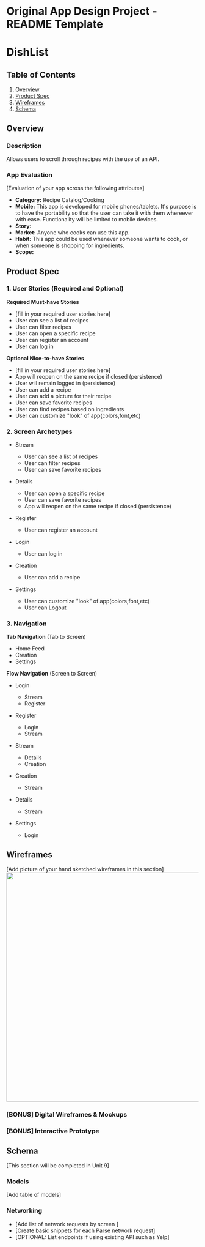 Original App Design Project - README Template
===

# DishList

## Table of Contents
1. [Overview](#Overview)
1. [Product Spec](#Product-Spec)
1. [Wireframes](#Wireframes)
2. [Schema](#Schema)

## Overview
### Description
Allows users to scroll through recipes with the use of an API.


### App Evaluation
[Evaluation of your app across the following attributes]
- **Category:** Recipe Catalog/Cooking
- **Mobile:** This app is developed for mobile phones/tablets. It's purpose is to have the portability so that the user can take it with them whereever with ease. Functionality will be limited to mobile devices. 
- **Story:** 
- **Market:** Anyone who cooks can use this app.
- **Habit:** This app could be used whenever someone wants to cook, or when someone is shopping for ingredients.
- **Scope:**

## Product Spec

### 1. User Stories (Required and Optional)

**Required Must-have Stories**

* [fill in your required user stories here]
* User can see a list of recipes
* User can filter recipes
* User can open a specific recipe
* User can register an account
* User can log in

**Optional Nice-to-have Stories**

* [fill in your required user stories here]
* App will reopen on the same recipe if closed (persistence)
* User will remain logged in (persistence)
* User can add a recipe
* User can add a picture for their recipe
* User can save favorite recipes
* User can find recipes based on ingredients
* User can customize "look" of app(colors,font,etc)

### 2. Screen Archetypes

* Stream
   * User can see a list of recipes
   * User can filter recipes
   * User can save favorite recipes

* Details
   * User can open a specific recipe
   * User can save favorite recipes
   * App will reopen on the same recipe if closed (persistence)
 
* Register
   * User can register an account

* Login
   * User can log in

* Creation
   * User can add a recipe

* Settings
   * User can customize "look" of app(colors,font,etc)
   * User can Logout


### 3. Navigation

**Tab Navigation** (Tab to Screen)

* Home Feed
* Creation
* Settings

**Flow Navigation** (Screen to Screen)

* Login
    * Stream
    * Register

* Register
    * Login
    * Stream

* Stream
    * Details
    * Creation

* Creation
    * Stream

* Details
    * Stream

* Settings
    * Login




## Wireframes
[Add picture of your hand sketched wireframes in this section]
<img src="YOUR_WIREFRAME_IMAGE_URL" width=600>

### [BONUS] Digital Wireframes & Mockups

### [BONUS] Interactive Prototype

## Schema 
[This section will be completed in Unit 9]
### Models
[Add table of models]
### Networking
- [Add list of network requests by screen ]
- [Create basic snippets for each Parse network request]
- [OPTIONAL: List endpoints if using existing API such as Yelp]
